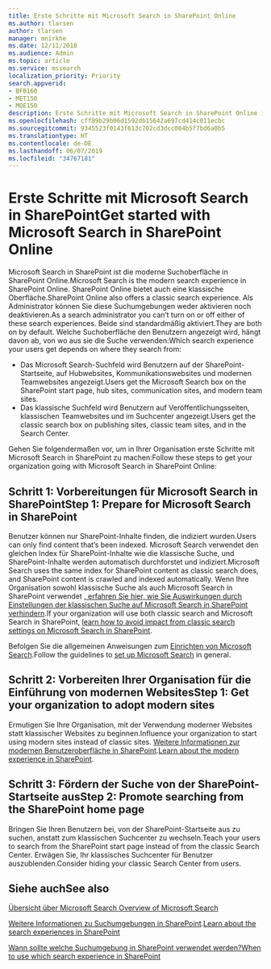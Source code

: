```yaml
---
title: Erste Schritte mit Microsoft Search in SharePoint Online
ms.author: tlarsen
author: tlarsen
manager: mnirkhe
ms.date: 12/11/2018
ms.audience: Admin
ms.topic: article
ms.service: mssearch
localization_priority: Priority
search.appverid:
- BFB160
- MET150
- MOE150
description: Erste Schritte mit Microsoft Search in SharePoint Online in Ihrer Organisation
ms.openlocfilehash: cff89b29b06d1592db15642a697cd414c011ecbc
ms.sourcegitcommit: 9345523f0143f613c702cd3dcc084b5f7bd6a0b5
ms.translationtype: HT
ms.contentlocale: de-DE
ms.lasthandoff: 06/07/2019
ms.locfileid: "34767181"
---
```

# <a name="get-started-with-microsoft-search-in-sharepoint"></a><span data-ttu-id="7463c-103">Erste Schritte mit Microsoft Search in SharePoint</span><span class="sxs-lookup"><span data-stu-id="7463c-103">Get started with Microsoft Search in SharePoint Online</span></span>

<span data-ttu-id="7463c-104">Microsoft Search in SharePoint ist die moderne Suchoberfläche in SharePoint Online.</span><span class="sxs-lookup"><span data-stu-id="7463c-104">Microsoft Search is the modern search experience in SharePoint Online.</span></span> <span data-ttu-id="7463c-105">SharePoint Online bietet auch eine klassische Oberfläche.</span><span class="sxs-lookup"><span data-stu-id="7463c-105">SharePoint Online also offers a classic search experience.</span></span> <span data-ttu-id="7463c-106">Als Administrator können Sie diese Suchumgebungen weder aktivieren noch deaktivieren.</span><span class="sxs-lookup"><span data-stu-id="7463c-106">As a search administrator you can’t turn on or off either of these search experiences.</span></span> <span data-ttu-id="7463c-107">Beide sind standardmäßig aktiviert.</span><span class="sxs-lookup"><span data-stu-id="7463c-107">They are both on by default.</span></span> <span data-ttu-id="7463c-108">Welche Suchoberfläche den Benutzern angezeigt wird, hängt davon ab, von wo aus sie die Suche verwenden:</span><span class="sxs-lookup"><span data-stu-id="7463c-108">Which search experience your users get depends on where they search from:</span></span>

- <span data-ttu-id="7463c-109">Das Microsoft Search-Suchfeld wird Benutzern auf der SharePoint-Startseite, auf Hubwebsites, Kommunikationswebsites und modernen Teamwebsites angezeigt.</span><span class="sxs-lookup"><span data-stu-id="7463c-109">Users get the Microsoft Search box on the SharePoint start page, hub sites, communication sites, and modern team sites.</span></span>
- <span data-ttu-id="7463c-110">Das klassische Suchfeld wird Benutzern auf Veröffentlichungsseiten, klassischen Teamwebsites und im Suchcenter angezeigt.</span><span class="sxs-lookup"><span data-stu-id="7463c-110">Users get the classic search box on publishing sites, classic team sites, and in the Search Center.</span></span>

<span data-ttu-id="7463c-111">Gehen Sie folgendermaßen vor, um in Ihrer Organisation erste Schritte mit Microsoft Search in SharePoint zu machen:</span><span class="sxs-lookup"><span data-stu-id="7463c-111">Follow these steps to get your organization going with Microsoft Search in SharePoint Online:</span></span>

## <a name="step-1-prepare-for-microsoft-search-in-sharepoint"></a><span data-ttu-id="7463c-112">Schritt 1: Vorbereitungen für Microsoft Search in SharePoint</span><span class="sxs-lookup"><span data-stu-id="7463c-112">Step 1: Prepare for Microsoft Search in SharePoint</span></span>

<span data-ttu-id="7463c-113">Benutzer können nur SharePoint-Inhalte finden, die indiziert wurden.</span><span class="sxs-lookup"><span data-stu-id="7463c-113">Users can only find content that’s been indexed.</span></span> <span data-ttu-id="7463c-114">Microsoft Search verwendet den gleichen Index für SharePoint-Inhalte wie die klassische Suche, und SharePoint-Inhalte werden automatisch durchforstet und indiziert.</span><span class="sxs-lookup"><span data-stu-id="7463c-114">Microsoft Search uses the same index for SharePoint content as classic search does, and SharePoint content is crawled and indexed automatically.</span></span> <span data-ttu-id="7463c-115">Wenn Ihre Organisation sowohl klassische Suche als auch Microsoft Search in SharePoint verwendet [, erfahren Sie hier, wie Sie Auswirkungen durch Einstellungen der klassischen Suche auf Microsoft Search in SharePoint verhindern](https://docs.microsoft.com/sharepoint/differences-classic-modern-search).</span><span class="sxs-lookup"><span data-stu-id="7463c-115">If your organization will use both classic search and Microsoft Search in SharePoint, [learn how to avoid impact from classic search settings on Microsoft Search in SharePoint](https://docs.microsoft.com/sharepoint/differences-classic-modern-search).</span></span>

<span data-ttu-id="7463c-116">Befolgen Sie die allgemeinen Anweisungen zum [Einrichten von Microsoft Search](set-up-microsoft-search.md).</span><span class="sxs-lookup"><span data-stu-id="7463c-116">Follow the guidelines to [set up Microsoft Search](set-up-microsoft-search.md) in general.</span></span>


## <a name="step-2-get-your-organization-to-adopt-modern-sites"></a><span data-ttu-id="7463c-117">Schritt 2: Vorbereiten Ihrer Organisation für die Einführung von modernen Websites</span><span class="sxs-lookup"><span data-stu-id="7463c-117">Step 1: Get your organization to adopt modern sites</span></span>

<span data-ttu-id="7463c-118">Ermutigen Sie Ihre Organisation, mit der Verwendung moderner Websites statt klassischer Websites zu beginnen.</span><span class="sxs-lookup"><span data-stu-id="7463c-118">Influence your organization to start using modern sites instead of classic sites.</span></span> <span data-ttu-id="7463c-119">[Weitere Informationen zur modernen Benutzeroberfläche in SharePoint](https://support.office.com/article/SharePoint-classic-and-modern-experiences-5725c103-505d-4a6e-9350-300d3ec7d73f).</span><span class="sxs-lookup"><span data-stu-id="7463c-119">[Learn about the modern experience in SharePoint](https://support.office.com/article/SharePoint-classic-and-modern-experiences-5725c103-505d-4a6e-9350-300d3ec7d73f).</span></span>

## <a name="step-3-promote-searching-from-the-sharepoint-start-page"></a><span data-ttu-id="7463c-120">Schritt 3: Fördern der Suche von der SharePoint-Startseite aus</span><span class="sxs-lookup"><span data-stu-id="7463c-120">Step 2: Promote searching from the SharePoint home page</span></span>

<span data-ttu-id="7463c-121">Bringen Sie Ihren Benutzern bei, von der SharePoint-Startseite aus zu suchen, anstatt zum klassischen Suchcenter zu wechseln.</span><span class="sxs-lookup"><span data-stu-id="7463c-121">Teach your users to search from the SharePoint start page instead of from the classic Search Center.</span></span> <span data-ttu-id="7463c-122">Erwägen Sie, Ihr klassisches Suchcenter für Benutzer auszublenden.</span><span class="sxs-lookup"><span data-stu-id="7463c-122">Consider hiding your classic Search Center from users.</span></span>

## <a name="see-also"></a><span data-ttu-id="7463c-123">Siehe auch</span><span class="sxs-lookup"><span data-stu-id="7463c-123">See also</span></span>
[<span data-ttu-id="7463c-124">Übersicht über Microsoft Search </span><span class="sxs-lookup"><span data-stu-id="7463c-124">Overview of Microsoft Search</span></span>](overview-microsoft-search.md)

<span data-ttu-id="7463c-125">[Weitere Informationen zu Suchumgebungen in SharePoint](https://docs.microsoft.com/de-DE/sharepoint/overview-of-search).</span><span class="sxs-lookup"><span data-stu-id="7463c-125">[Learn about the search experiences in SharePoint](https://docs.microsoft.com/de-DE/sharepoint/overview-of-search)</span></span>

[<span data-ttu-id="7463c-126">Wann sollte welche Suchumgebung in SharePoint verwendet werden?</span><span class="sxs-lookup"><span data-stu-id="7463c-126">When to use which search experience in SharePoint</span></span>](https://docs.microsoft.com/sharepoint/get-started-with-modern-search-experience)